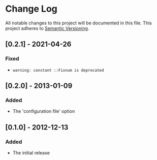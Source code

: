 # Change Log

All notable changes to this project will be documented in this file.
This project adheres to [Semantic Versioning](http://semver.org/).

## [0.2.1] - 2021-04-26
### Fixed
- `warning: constant ::Fixnum is deprecated`

## [0.2.0] - 2013-01-09
### Added
- The 'configuration file' option

## [0.1.0] - 2012-12-13
### Added
- The initial release
